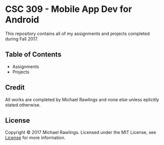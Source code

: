 # CSC 309 - Mobile App Dev for Android
This repository contains all of my assignments and projects completed during Fall 2017.

## Table of Contents
* Assignments
* Projects


## Credit
All works are completed by Michael Rawlings and none else unless eplicitly stated otherwise.

## License
Copyright &copy; 2017 Michael Rawlings. Licensed under the MIT License, see [License](LICENSE) for more information.
